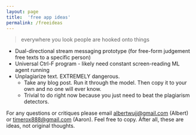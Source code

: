 ```yaml
---
layout: page
title:  'free app ideas'
permalink: /freeideas
---
```


> everywhere you look people are hooked onto things

- Dual-directional stream messaging prototype (for free-form judgement free texts to a specific person)
- Universal Ctrl-F program - likely need constant screen-reading ML agent running
- Unplagiarize text. EXTREMELY dangerous.
    -  Take any blog post. Run it through the model. Then copy it to your own and no one will ever know.
    - Trivial to do right now because you just need to beat the plagiarism detectors.

For any questions or critiques please email <albertwujj@gmail.com> (Albert) or <timerox888@gmail.com> (Aaron). Feel free to copy. After all, these are ideas, not original thoughts.